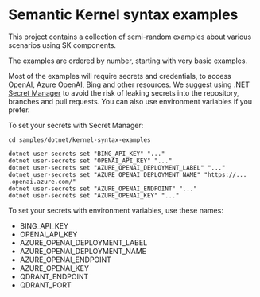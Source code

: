 # Semantic Kernel syntax examples

This project contains a collection of semi-random examples about various scenarios
using SK components. 

The examples are ordered by number, starting with very basic examples.

Most of the examples will require secrets and credentials, to access OpenAI, Azure OpenAI,
Bing and other resources. We suggest using .NET 
[Secret Manager](https://learn.microsoft.com/en-us/aspnet/core/security/app-secrets)
to avoid the risk of leaking secrets into the repository, branches and pull requests.
You can also use environment variables if you prefer.

To set your secrets with Secret Manager:

```
cd samples/dotnet/kernel-syntax-examples

dotnet user-secrets set "BING_API_KEY" "..."
dotnet user-secrets set "OPENAI_API_KEY" "..."
dotnet user-secrets set "AZURE_OPENAI_DEPLOYMENT_LABEL" "..."
dotnet user-secrets set "AZURE_OPENAI_DEPLOYMENT_NAME" "https://... .openai.azure.com/"
dotnet user-secrets set "AZURE_OPENAI_ENDPOINT" "..."
dotnet user-secrets set "AZURE_OPENAI_KEY" "..."
```

To set your secrets with environment variables, use these names:

* BING_API_KEY
* OPENAI_API_KEY
* AZURE_OPENAI_DEPLOYMENT_LABEL
* AZURE_OPENAI_DEPLOYMENT_NAME
* AZURE_OPENAI_ENDPOINT
* AZURE_OPENAI_KEY
* QDRANT_ENDPOINT
* QDRANT_PORT